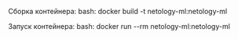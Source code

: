 Сборка контейнера:
bash: docker build -t netology-ml:netology-ml 

Запуск контейнера:
bash: docker run --rm netology-ml:netology-ml
